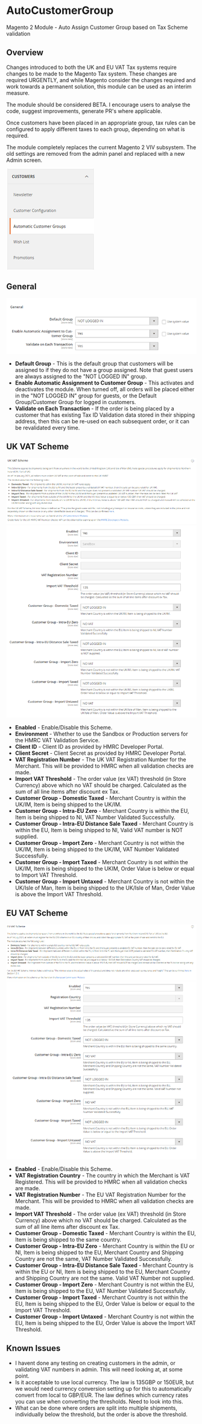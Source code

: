 <h1>AutoCustomerGroup</h1>
<p>Magento 2 Module - Auto Assign Customer Group based on Tax Scheme validation</p>
<h2>Overview</h2>
<p>Changes introduced to both the UK and EU VAT Tax systems require changes to be made to the Magento Tax system. These changes are required URGENTLY, and while Magento consider the changes required and work towards a permanent solution, this module can be used as an interim measure.</p>
<p>The module should be considered BETA. I encourage users to analyse the code, suggest improvements, generate PR's where applicable.</p>
<p>Once customers have been placed in an appropriate group, tax rules can be configured to apply different taxes to each group, depending on what is required.</p>
<p>The module completely replaces the current Magento 2 VIV subsystem. The old settings are removed from the admin panel and replaced with a new Admin screen.</p>
<img src="images/menu.png">
<h2>General</h2>
<img src="images/general.png">
<ul>
<li><b>Default Group</b> - This is the default group that customers will be assigned to if they do not have a group assigned. Note that guest users are always assigned to the "NOT LOGGED IN" group.</li>
<li><b>Enable Automatic Assignment to Customer Group</b> - This activates and deactivates the module. When turned off, all orders will be placed either in the "NOT LOGGED IN" group for guests, or the Default Group/Customer Group for logged in customers.</li>
<li><b>Validate on Each Transaction</b> - If the order is being placed by a customer that has existing Tax ID Validation data stored in their shipping address, then this can be re-used on each subsequent order, or it can be revalidated every time.</li>
</ul>
<h2>UK VAT Scheme</h2>
<img src="images/ukvat1.png">
<img src="images/ukvat2.png">
<ul>
<li><b>Enabled</b> - Enable/Disable this Scheme.</li>
<li><b>Environment</b> - Whether to use the Sandbox or Production servers for the HMRC VAT Validation Service.</li>
<li><b>Client ID</b> - Client ID as provided by HMRC Developer Portal.</li>
<li><b>Client Secret</b> - Client Secret as provided by HMRC Developer Portal.</li>
<li><b>VAT Registration Number</b> - The UK VAT Registration Number for the Merchant. This will be provided to HMRC when all validation checks are made.</li>
<li><b>Import VAT Threshold</b> - The order value (ex VAT) threshold (in Store Currency) above which no VAT should be charged. Calculated as the sum of all line items after discount ex Tax.</li>
<li><b>Customer Group - Domestic Taxed</b> - Merchant Country is within the UK/IM, Item is being shipped to the UK/IM.</li>
<li><b>Customer Group - Intra-EU Zero</b> - Merchant Country is within the EU, Item is being shipped to NI, VAT Number Validated Successfully.</li>
<li><b>Customer Group - Intra-EU Distance Sale Taxed</b> - Merchant Country is within the EU, Item is being shipped to NI, Valid VAT number is NOT supplied.</li>
<li><b>Customer Group - Import Zero</b> - Merchant Country is not within the UK/IM, Item is being shipped to the UK/IM, VAT Number Validated Successfully.</li>
<li><b>Customer Group - Import Taxed</b> - Merchant Country is not within the UK/IM, Item is being shipped to the UKIM, Order Value is below or equal to Import VAT Threshold.</li>
<li><b>Customer Group - Import Untaxed</b> - Merchant Country is not within the UK/Isle of Man, Item is being shipped to the UK/Isle of Man, Order Value is above the Import VAT Threshold.</li>
</ul>

<h2>EU VAT Scheme</h2>
<img src="images/euvat1.png">
<img src="images/euvat2.png">
<ul>
<li><b>Enabled</b> - Enable/Disable this Scheme.</li>
<li><b>VAT Registration Country</b> - The country in which the Merchant is VAT Registered. This will be provided to HMRC when all validation checks are made.</li>
  <li><b>VAT Registration Number</b> - The EU VAT Registration Number for the Merchant. This will be provided to HMRC when all validation checks are made.</li>
<li><b>Import VAT Threshold</b> - The order value (ex VAT) threshold (in Store Currency) above which no VAT should be charged. Calculated as the sum of all line items after discount ex Tax.</li>
<li><b>Customer Group - Domestic Taxed</b> - Merchant Country is within the EU, Item is being shipped to the same country.</li>
<li><b>Customer Group - Intra-EU Zero</b> - Merchant Country is within the EU or NI, Item is being shipped to the EU, Merchant Country and Shipping Country are not the same, VAT Number Validated Successfully.</li>
<li><b>Customer Group - Intra-EU Distance Sale Taxed</b> - Merchant Country is within the EU or NI, Item is being shipped to the EU, Merchant Country and Shipping Country are not the same. Valid VAT Number not supplied.</li>
<li><b>Customer Group - Import Zero</b> - Merchant Country is not within the EU, Item is being shipped to the EU, VAT Number Validated Successfully.</li>
<li><b>Customer Group - Import Taxed</b> - Merchant Country is not within the EU, Item is being shipped to the EU, Order Value is below or equal to the Import VAT Threshold.</li>
<li><b>Customer Group - Import Untaxed</b> - Merchant Country is not within the EU, Item is being shipped to the EU, Order Value is above the Import VAT Threshold.</li>

</ul>

<h2>Known Issues</h2>
<ul>
<li>I havent done any testing on creating customers in the admin, or validating VAT numbers in admin. This will need looking at, at some point.</li>
<li>Is it acceptable to use local currency. The law is 135GBP or 150EUR, but we would need currency conversion setting up for this to automatically convert from local to GBP/EUR. The law defines which currency rates you can use when converting the thresholds. Need to look into this.</li>
<li>What can be done where orders are split into multiple shipments, individually below the threshold, but the order is above the threshold.</li>
</ul>
